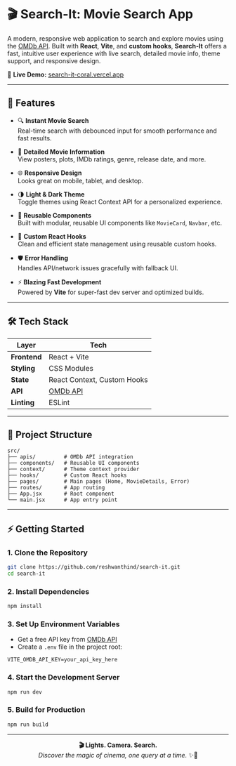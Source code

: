 # 🎬 Search-It: Movie Search App

A modern, responsive web application to search and explore movies using the [OMDb API](https://www.omdbapi.com/). Built with **React**, **Vite**, and **custom hooks**, **Search-It** offers a fast, intuitive user experience with live search, detailed movie info, theme support, and responsive design.

🔗 **Live Demo:** [search-it-coral.vercel.app](https://search-it-git-master-reshwanths-projects.vercel.app/)

---

## 🚀 Features

- 🔍 **Instant Movie Search**  
  Real-time search with debounced input for smooth performance and fast results.

- 🎥 **Detailed Movie Information**  
  View posters, plots, IMDb ratings, genre, release date, and more.

- 🌐 **Responsive Design**  
  Looks great on mobile, tablet, and desktop.

- 🌗 **Light & Dark Theme**  
  Toggle themes using React Context API for a personalized experience.

- 🧱 **Reusable Components**  
  Built with modular, reusable UI components like `MovieCard`, `Navbar`, etc.

- 🧠 **Custom React Hooks**  
  Clean and efficient state management using reusable custom hooks.

- 🛡️ **Error Handling**  
  Handles API/network issues gracefully with fallback UI.

- ⚡ **Blazing Fast Development**  
  Powered by **Vite** for super-fast dev server and optimized builds.

---

## 🛠️ Tech Stack

| Layer         | Tech                                |
|---------------|--------------------------------------|
| **Frontend**  | React + Vite                         |
| **Styling**   | CSS Modules                          |
| **State**     | React Context, Custom Hooks          |
| **API**       | [OMDb API](https://www.omdbapi.com/) |
| **Linting**   | ESLint                               |

---

## 📁 Project Structure

```
src/
├── apis/         # OMDb API integration
├── components/   # Reusable UI components
├── context/      # Theme context provider
├── hooks/        # Custom React hooks
├── pages/        # Main pages (Home, MovieDetails, Error)
├── routes/       # App routing
├── App.jsx       # Root component
└── main.jsx      # App entry point
```

---

## ⚡ Getting Started

### 1. Clone the Repository

```bash
git clone https://github.com/reshwanthind/search-it.git
cd search-it
```

### 2. Install Dependencies

```bash
npm install
```

### 3. Set Up Environment Variables

- Get a free API key from [OMDb API](https://www.omdbapi.com/apikey.aspx)
- Create a `.env` file in the project root:

```env
VITE_OMDB_API_KEY=your_api_key_here
```

### 4. Start the Development Server

```bash
npm run dev
```

### 5. Build for Production

```bash
npm run build
```


---

<div align="center"> <strong>🎬 Lights. Camera. Search.</strong><br/> <em>Discover the magic of cinema, one query at a time.</em> ✨🍿 </div>